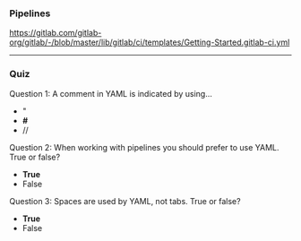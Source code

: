 ### Pipelines

https://gitlab.com/gitlab-org/gitlab/-/blob/master/lib/gitlab/ci/templates/Getting-Started.gitlab-ci.yml

---

### Quiz

Question 1:
A comment in YAML is indicated by using...
- "
- **#**
- //

Question 2:
When working with pipelines you should prefer to use YAML. True or false?
- **True**
- False

Question 3:
Spaces are used by YAML, not tabs. True or false?
- **True**
- False